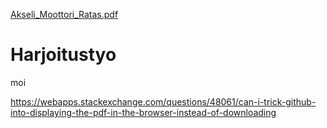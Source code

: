 [Akseli_Moottori_Ratas.pdf](https://github.com/Saku703/Harjoitustyo/files/6371955/Akseli_Moottori_Ratas.pdf)
# Harjoitustyo
moi

https://webapps.stackexchange.com/questions/48061/can-i-trick-github-into-displaying-the-pdf-in-the-browser-instead-of-downloading
